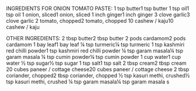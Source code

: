 INGREDIENTS
FOR ONION TOMATO PASTE:
1 tsp butter1 tsp butter
1 tsp oil1 tsp oil
1 onion, sliced1 onion, sliced
1 inch ginger1 inch ginger
3 clove garlic3 clove garlic
2 tomato, chopped2 tomato, chopped
10 cashew / kaju10 cashew / kaju

OTHER INGREDIENTS:
2 tbsp butter2 tbsp butter
2 pods cardamom2 pods cardamom
1 bay leaf1 bay leaf
¼ tsp turmeric¼ tsp turmeric
1 tsp kashmiri red chilli powder1 tsp kashmiri red chilli powder
¼ tsp garam masala¼ tsp garam masala
¼ tsp cumin powder¼ tsp cumin powder
1 cup water1 cup water
½ tsp sugar½ tsp sugar
1 tsp salt1 tsp salt
2 tbsp cream2 tbsp cream
20 cubes paneer / cottage cheese20 cubes paneer / cottage cheese
2 tbsp coriander, chopped2 tbsp coriander, chopped
½ tsp kasuri methi, crushed½ tsp kasuri methi, crushed
¼ tsp garam masala¼ tsp garam masala
s